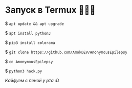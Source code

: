 # Запуск в Termux 🙋🏿‍♂️

$ `apt update && apt upgrade`

$ `apt install python3`

$ `pip3 install colorama`

$ `git clone https://github.com/AmokDEV/AnonymousEpilepsy`

$ `cd AnonymousEpilepsy`

$ `python3 hack.py`

*Кайфуем с пеной у рта :D*
